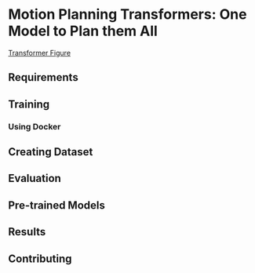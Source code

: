 # Motion Planning Transformers: One Model to Plan them All
[Transformer Figure](transformer_fig.jpg)
## Requirements

## Training

### Using Docker

## Creating Dataset

## Evaluation

## Pre-trained Models

## Results

## Contributing

